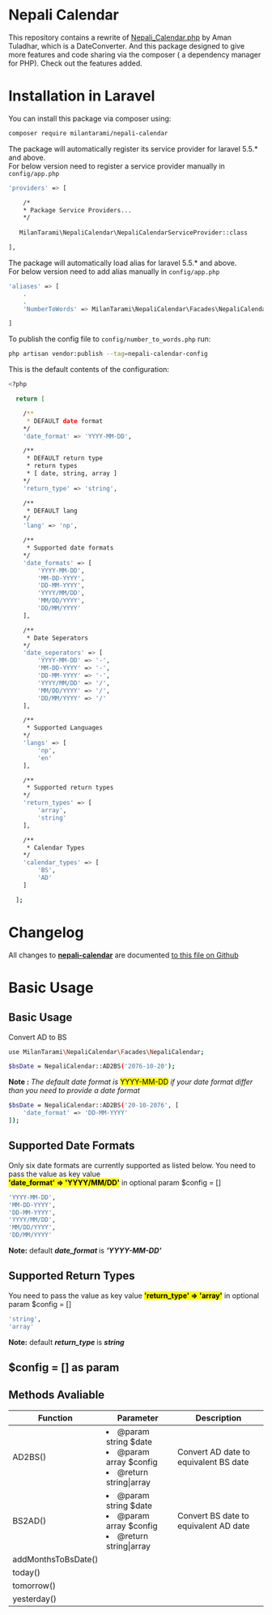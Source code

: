 # Nepali Calendar

This repository contains a rewrite of <a href="https://github.com/amant/Nepali-Date-Convert/blob/master/php/nepali_calendar.php">Nepali_Calendar.php</a> by Aman Tuladhar, which is a DateConverter. And this package designed to give more features and code sharing via the composer ( a dependency manager for PHP). Check out the features added.

# Installation in Laravel

You can install this package via composer using:

``` bash
composer require milantarami/nepali-calendar
```

The package will automatically register its service provider for laravel 5.5.* and above. <br>
For below version need to register a service provider manually in <code>config/app.php</code>

``` bash
'providers' => [

    /*
    * Package Service Providers...
    */
    
   MilanTarami\NepaliCalendar\NepaliCalendarServiceProvider::class         

],
```

The package will automatically load alias for laravel 5.5.* and above. <br>
For below version need to add alias manually in <code>config/app.php</code>

``` bash
'aliases' => [
    .
    .
    'NumberToWords' => MilanTarami\NepaliCalendar\Facades\NepaliCalendar::class,

]
```

To publish the config file to <code>config/number_to_words.php</code> run:

``` bash
php artisan vendor:publish --tag=nepali-calendar-config
```

This is the default contents of the configuration:

``` bash
<?php

  return [

    /**
     * DEFAULT date format
    */
    'date_format' => 'YYYY-MM-DD',

    /**
     * DEFAULT return type
     * return types
     * [ date, string, array ]
    */
    'return_type' => 'string',

    /**
     * DEFAULT lang
    */
    'lang' => 'np',

    /**
     * Supported date formats
    */
    'date_formats' => [
        'YYYY-MM-DD',
        'MM-DD-YYYY',
        'DD-MM-YYYY',
        'YYYY/MM/DD',
        'MM/DD/YYYY',
        'DD/MM/YYYY'
    ],

    /**
     * Date Seperators
    */
    'date_seperators' => [
        'YYYY-MM-DD' => '-',
        'MM-DD-YYYY' => '-',
        'DD-MM-YYYY' => '-',
        'YYYY/MM/DD' => '/',
        'MM/DD/YYYY' => '/',
        'DD/MM/YYYY' => '/'
    ],

    /**
     * Supported Languages
    */
    'langs' => [
        'np',
        'en'
    ],

    /**
     * Supported return types
    */
    'return_types' => [
        'array',
        'string'
    ],

    /**
     * Calendar Types
    */
    'calendar_types' => [
        'BS',
        'AD'
    ]

  ];

```

# Changelog

All changes to <strong><a href="https://github.com/milantarami/nepali-calendar">nepali-calendar</a></strong> are documented <a href="https://github.com/milantarami/nepali-calendar/blob/master/CHANGELOG.md">to this file on Github</a>

# Basic Usage

## Basic Usage

Convert AD to BS
``` bash 
use MilanTarami\NepaliCalendar\Facades\NepaliCalendar;

$bsDate = NepaliCalendar::AD2BS('2076-10-20');
```

<strong>Note :</strong> <i>The default date format is</i> <mark>YYYY-MM-DD</mark> <i> if your date format differ than you need to provide a date format</i>
</i>
``` bash 
$bsDate = NepaliCalendar::AD2BS('20-10-2076', [
    'date_format' => 'DD-MM-YYYY'
]);
```

## Supported Date Formats
Only six date formats are currently supported as listed below. You need to pass the value as key value<br/><mark><b>'date_format' => 'YYYY/MM/DD'</b></mark> in optional param $config = []
``` bash
'YYYY-MM-DD',
'MM-DD-YYYY',
'DD-MM-YYYY',
'YYYY/MM/DD',
'MM/DD/YYYY',
'DD/MM/YYYY'
```
<strong>Note:</strong> default <i><b> date_format </b></i> is <i><b>'YYYY-MM-DD'</b></i>


## Supported Return Types
You need to pass the value as key value <mark><b>'return_type' => 'array'</b></mark> in optional param $config = []
``` bash 
'string',
'array'
```
<strong>Note:</strong> default <i><b> return_type </b></i> is <i><b>string</b></i>

## $config = [] as param

## Methods Avaliable
<table width="100">
    <thead>
        <tr>
            <th>Function</th>
            <th>Parameter</th>
            <th>Description</th>
        </tr>
    </thead>
    <tbody>
        <tr>
            <td>AD2BS()</td>
            <td>
                <li>@param string $date</li>
                <li>@param array $config</li>
                <li>@return string|array </li>
            </td>
            <td>
                Convert AD date to equivalent BS date
            </td>
        </tr>
        <tr>
            <td>BS2AD()</td>
            <td>
                <li>@param string $date</li>
                <li>@param array $config</li>
                <li>@return string|array </li>
            </td>
            <td>
                Convert BS date to equivalent AD date
            </td>
        </tr>
        <tr>
            <td>addMonthsToBsDate()</td>
            <td></td>
            <td></td>
        </tr>
        <tr>
            <td>today()</td>
            <td></td>
            <td></td>
        </tr>
        <tr>
            <td>tomorrow()</td>
            <td></td>
            <td></td>
        </tr>
        <tr>
            <td>yesterday()</td>
            <td></td>
            <td></td>
        </tr>
    </tbody>
</table>
